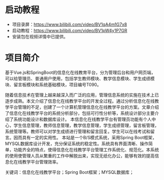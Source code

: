 # 启动教程

- 项目录屏：https://www.bilibili.com/video/BV1qA4m1G7x8
- 启动教程：https://www.bilibili.com/video/BV1pW4y1P7GR
- 安装包在视频详情中已提供。


# 项目简介
基于Vue.js和SpringBoot的信息化在线教育平台，分为管理后台和用户网页端，可以给管理员、普通用户使用，包括学生教师模块、教学信息模块、学生成绩模块、留言板模块和系统基础模块，项目编号T090。

随着信息技术在管理上越来越深入而广泛的应用，管理信息系统的实施在技术上已逐步成熟。本文介绍了信息化在线教学平台的开发全过程。通过分析信息化在线教学平台管理的不足，创建了一个计算机管理信息化在线教学平台的方案。文章介绍了信息化在线教学平台的系统分析部分，包括可行性分析等，系统设计部分主要介绍了系统功能设计和数据库设计。
本信息化在线教学平台有管理员功能有个人中心，学生信息管理，教师信息管理，教学信息管理，学生成绩管理，留言板管理，系统管理等。教师可以对学生成绩进行管理和留言回复。学生可以在线考试和留言。因而具有一定的实用性。
本站是一个B/S模式系统，采用Spring Boot框架，MYSQL数据库设计开发，充分保证系统的稳定性。系统具有界面清晰、操作简单，功能齐全的特点，使得信息化在线教学平台管理工作系统化、规范化。本系统的使用使管理人员从繁重的工作中解脱出来，实现无纸化办公，能够有效的提高信息化在线教学平台管理效率。

关键词：信息化在线教学平台；Spring Boot框架；MYSQL数据库；
